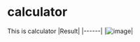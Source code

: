 # calculator
This is calculator
|Result|
|------|
|![image](https://github.com/AlengGL/calculator/assets/143769558/8ce1b97d-ced8-4ca8-b670-d43f5b59b9da)|


